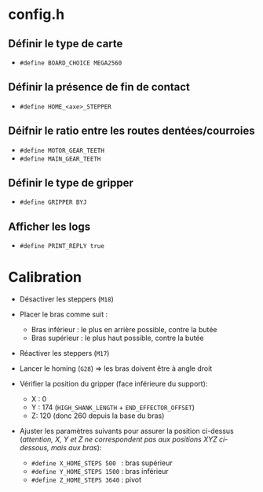 # config.h

## Définir le type de carte

- `#define BOARD_CHOICE MEGA2560`

## Définir la présence de fin de contact

- `#define HOME_<axe>_STEPPER`

## Déifnir le ratio entre les routes dentées/courroies

- `#define MOTOR_GEAR_TEETH`
- `#define MAIN_GEAR_TEETH`

## Définir le type de gripper

- `#define GRIPPER BYJ`

## Afficher les logs

- `#define PRINT_REPLY true`

# Calibration

- Désactiver les steppers (`M18`)
- Placer le bras comme suit :
  - Bras inférieur : le plus en arrière possible, contre la butée
  - Bras supérieur : le plus haut possible, contre la butée
- Réactiver les steppers (`M17`)
- Lancer le homing (`G28`)
  => les bras doivent être à angle droit

- Vérifier la position du gripper (face inférieure du support):

  - X : 0
  - Y : 174 (`HIGH_SHANK_LENGTH` + `END_EFFECTOR_OFFSET`)
  - Z: 120 (donc 260 depuis la base du bras)

- Ajuster les paramètres suivants pour assurer la position ci-dessus (_attention, X, Y et Z ne correspondent pas aux positions XYZ ci-dessous, mais aux bras_):
  - `#define X_HOME_STEPS 500 ` : bras supérieur
  - `#define Y_HOME_STEPS 1500` : bras inférieur
  - `#define Z_HOME_STEPS 3640` : pivot
